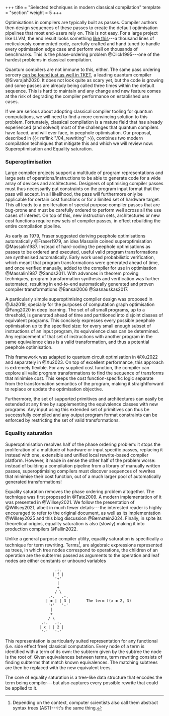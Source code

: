 +++
title = "Selected techniques in modern classical compilation"
template = "section"
weight = 5
+++

Optimisations in compilers are typically built as passes.
Compiler authors then design sequences of these passes to create the default
optimisation pipelines that most end-users rely on.
This is not easy.
For a large project like LLVM, the end result looks something
[like this](https://github.com/llvm-mirror/llvm/blob/2c4ca6832fa6b306ee6a7010bfb80a3f2596f824/lib/Transforms/IPO/PassManagerBuilder.cpp)---a thousand lines of meticulously commented code,
carefully crafted and hand tuned to handle every optimisation
edge case and perform well on thousands of benchmarks.
This is the phase-ordering problem @Click1995&#x200B;---one of the hardest problems in classical compilation. 

Quantum compilers are not immune to this, either. 
The same pass ordering sorcery [can be found just as well in TKET](https://github.com/CQCL/tket/blob/5f7af8d97d81c620071e8b639a694b3a7135e2f8/tket/src/Transformations/OptimisationPass.cpp#L43), a
leading quantum compiler @Sivarajah2020.
It does not look quite as scary yet, but the code is growing and some passes
are already being called three times within the default sequence.
This is hard to maintain and any change and new feature comes at the risk
of degrading the compiler performance on established use cases.

If we are serious about adopting classical compiler tooling for quantum computations,
we will need to find a more convincing solution to this problem.
Fortunately, classical compilation is a mature field that has already experienced
(and solved!) most of the challenges that quantum compilers have faced, and will ever face,
in peephole optimisation.
Our proposal, described in {{< reflink "/04_rewriting" >}}, combines two modern compilation techniques
that mitigate this and which we will review now: Superoptimisation and Equality saturation.

### Superoptimisation

Large compiler projects support a multitude of program representations and
large sets of operations/instructions to be able to generate code for a wide
array of devices and architectures.
Designers of optimising compiler passes must thus necessarily put constraints
on the program input format that the pass will accept.
In all likelihood, the pass will furthermore only be applicable for certain
cost functions or for a limited set of hardware target.
This all leads to a proliferation of special purpose compiler passes that are
bug-prone and must be carefully ordered to perform well across all the use
cases of interest.
On top of this, new instruction sets, architectures or new cost functions
require new sets of compiler passes, in effect rebuilding the entire compilation
pipeline.

As early as 1979, Fraser suggested deriving peephole optimisations
automatically @Fraser1979,
an idea Massalin coined superoptimisation @Massalin1987.
Instead of hard-coding the peephole optimisations as passes to be ordered and
executed, useful valid program transformations are synthesised automatically.
Early work used probabilistic verification, which meant that program
transformations were generated ahead of time, and once verified manually,
added to the compiler for use in optimisation @Massalin1987 @Sands2011.
With advances in theorem proving techniques, 
program transformation synthesis and verification was further automated,
resulting in end-to-end automatically generated and proven compiler
transformations @Bansal2006 @Sasnauskas2017.

A particularly simple superoptimising compiler design was proposed in @Jia2019,
specially for the purposes of computation graph optimisation @Fang2020
in deep learning.
The set of all small programs, up to a threshold, is generated ahead of time and
partitioned into disjoint classes of equivalent programs.
This concisely expresses every possible peephole optimisation up to the specified
size: for every small enough subset of instructions of an input program,
its equivalence class can be determined.
Any replacement of that set of instructions with another program in the same
equivalence class 
is a valid transformation, and thus a potential peephole optimisation.

This framework was adapted to quantum circuit optimisation
in @Xu2022 and separately in @Xu2023.
On top of excellent performance, this approach is extremely flexible.
For any supplied cost function, the compiler can explore all valid
program transformations
to find the sequence of transforms that minimise cost.
This keeps the cost function-specific logic separate from the transformation
semantics of the program, making it straightforward to replace or update the
optimisation objective.

Furthermore, the set of supported primitives and architectures can easily be
extended at any time by supplementing the equivalence classes with new programs.
Any input using this extended set of primitives can thus be successfully compiled
and any output program format constraints can be enforced by restricting the
set of valid transformations.


### Equality saturation

Superoptimisation resolves half of the phase ordering problem: it stops the
proliferation of a multitude of hardware or input specific passes, replacing
it instead with one, extensible and unified local rewrite-based compiler platform.
However, it made in sense the other half of the problem worse: instead of 
building a compilation pipeline from a library of manually written passes,
superoptimising compilers must discover sequences of rewrites that minimise
their cost function, out of a much larger pool of automatically generated
transformations!

Equality saturation removes the phase ordering problem altogether.
The technique was first proposed in @Tate2009.
A modern implementation of it was presented in @Willsey2021.
We follow the presentation of @Willsey2021, albeit in much fewer details---the
interested reader is highly encouraged to refer to the original document,
as well as its implementation @Willsey2025 and this blog
discussion @Bernstein2024.
Finally, in spite its theoretical origins, equality saturation is also
(slowly) making it into production compilers @Fallin2022.

Unlike a general purpose compiler utility, equality saturation is specifically
a technique for term rewriting.
Terms[^ast], are algebraic expressions represented as trees, in which tree
nodes correspond to operations, the children of an operation are the subterms
passed as arguments to the operation and leaf nodes are either constants
or unbound variables
[^ast]: Depending on the context, computer scientists also call them
abstract syntax trees (AST)---it's the same thing.
```goat
                      .-.
                     | f |                                 
                      '+'
                       |
                       +
                      / \
                   .-.   .-.
                  | ✱ | | 3 |       The term f(x ✱ 2, 3)                            
                   '+'   '-'
                    |
                    +
                   / \
                .-.   .-.
               | x | | 2 |
                '-'   '-'
```
This representation is particularly suited representation for any functional
(i.e. side effect free) classical computation.
Every node of a term is identified with a term of its own: the subterm given
by the subtree the node is the root of.
Given equivalences between terms, term rewriting consists of finding 
subterms that match known equivalences. The matching subtrees are then be
replaced with the new equivalent trees.

The core of equality saturation is a tree-like data structure that encodes the
term being compiler---but also captures every possible rewrite that could be
applied to it.
